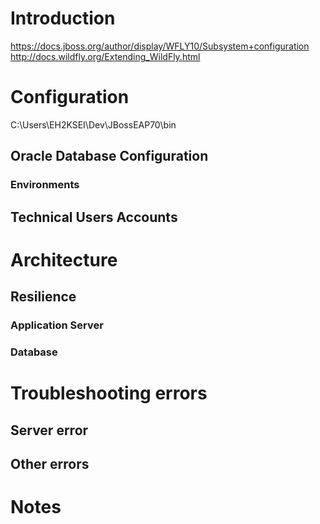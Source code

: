 # Introduction

https://docs.jboss.org/author/display/WFLY10/Subsystem+configuration
http://docs.wildfly.org/Extending_WildFly.html


# Configuration
C:\Users\EH2KSEI\Dev\JBossEAP70\bin

## Oracle Database Configuration


### Environments


## Technical Users Accounts


# Architecture

## Resilience

### Application Server


### Database


# Troubleshooting errors

## Server error ####

## Other errors ####

# Notes

